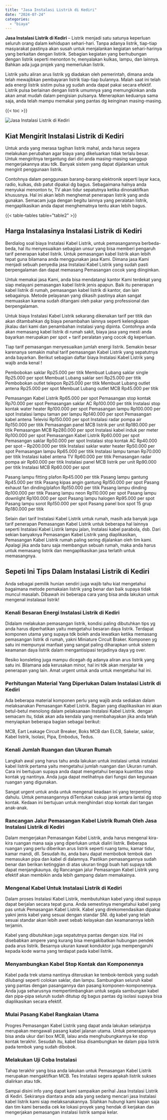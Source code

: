 ```yaml
---
title: "Jasa Instalasi Listrik di Kediri"
date: "2024-07-24"
categories: 
  - "biaya"
---
```


**Jasa Instalasi Listrik di Kediri** – Listrik menjadi satu satunya keperluan seluruh orang dalam kehidupan sehari-hari. Tanpa adanya listrik, tiap-tiap masyarakat pastinya akan susah untuk menjalankan kegiatan sehari-harinya yang berkaitan dengan listirik. Sebagian kegiatan yang berhubungan dengan listrik seperti menonton tv, menyalakan kulkas, lampu, dan lainnya. Bahkan ada juga projek yang memerlukan listrik.

Listrik yaitu aliran arus listrik yg diadakan oleh pemerintah, dimana anda telah mewajibkan pembayaran listrik tiap-tiap bulannya. Malah saat ini telah ada energi listrik sistim pulsa yg sudah anda dapat pakai secara efektif. Listrik pulsa berlainan dengan listrik umumnya yang memungkinkan anda akan amat mudah dalam pengisian pulsanya. Menerapkan keduanya sama saja, anda telah mampu memakai yang pantas dg keinginan masing-masing.

{{< toc >}}

![Jasa Instalasi Listrik di Kediri](/images/instalasi-listrik-murah45.png)

## Kiat Mengirit Instalasi Listrik di Kediri

Untuk anda yang merasa tagihan listrik mahal, anda harus segera melakukan perubahan agar biaya yang dikeluarkan tidak terlalu besar. Untuk mengiritnya tergantung dari diri anda masing-masing sanggup mengerjakannya atau tdk. Banyak sistem yang dapat dijalankan untuk mengirit penggunaan listrik.

Contohnya dalam penggunaan barang-barang elektronik seperti layar kaca, radio, kulkas, dsb patut dipakai dg bagus. Sebagaimana halnya anda menyukai menonton tv, TV akan tidur sepatutnya ketika dinonaktifkan khususnya. Hal ini akan lebih menghemat penerapan listrik yang anda gunakan. Semacam juga dengan begitu lainnya yang peralatan listrik, mengaplikasikan anda dapat menghematnya tentu akan lebih bagus.

{{< table-tables table="table2" >}}

## Harga Instalasinya Instalasi Listrik di Kediri

Berdialog soal biaya Instalasi Kabel Listrik, untuk pemasangannya berbeda-beda, hal itu menyesuaikan sebagian unsur yang bisa memberi pengaruh tarif penerapan kabel listrik. Untuk pemasangan kabel listrik akan lebih tepat guna bilamana anda menggunakan jasa Kami. Dimana jasa Kami menjadi sebuah penyedia jasa Instalasi Kabel Listrik yang sudah pasti berpengalaman dan dapat memasang Pemasangan cocok yang diinginkan.

Untuk memakai jasa Kami, anda bisa mendatangi kantor Kami terdekat yang siap melayani pemasangan kabel listrik jenis apapun. Baik itu penerapan kabel listrik di rumah, pemasangan kabel listrik di kantor, dan lain sebagainya. Metode pelayanan yang dikasih pastinya akan sangat memuaskan karena sudah ditangani oleh pakar yang professional dan berpengalaman.

Untuk biaya Instalasi Kabel Listrik sekarang dikenakan tarif per titik dan akan ditambahkan dg biaya penambahan lainnya seperti kelengkapan jikalau dari kami dan penambahan instalasi yang dipinta. Contohnya anda akan memasang kabel listrik di rumah sakit, biaya jasa yang mesti anda bayarkan merupakan per spot + tarif peralatan yang cocok dg keperluan.

Tiap tarif pemasangan menyesuaikan jumlah energi listrik. Semakin besar karenanya semakin mahal tarif pemasangan Kabel Listrik yang sepatutnya anda bayarkan. Berikut sebagian daftar biaya Instalasi Kabel Listrik yang wajib anda kenal !

Pembobokan saklar Rp25.000 per titik Membuat Lubang saklar single Rp25.000 per spot Membuat Lubang saklar seri Rp25.000 per titik Pembobokan outlet telepon Rp25.000 per titik Membuat Lubang outlet antena Rp25.000 per spot Membuat Lubang outlet MCB Rp45.000 per titik

Pemasangan Kabel Listrik Rp65.000 per spot Pemasangan stop kontak Rp70.000 per spot Pemasangan saklar AC Rp100.000 per titik Instalasi stop kontak water heater Rp100.000 per spot Pemasangan lampu Rp100.000 per spot Instalasi lampu taman per lampu Rp140.000 per spot Pemasangan kabel antena Televisi Rp150.000 per spot Instalasi radar pompa air Rp150.000 per titik Pemasangan panel MCB listrik per unit Rp180.000 per titik Pemasangan MCB Rp280.000 per spot Instalasi kabel induk per meter Rp100.000 per spot Pemasangan Kabel Listrik Rp60.000 per spot Pemasangan saklar Rp50.000 per spot Instalasi stop kontak AC Rp40.000 per spot – Rp200.000 per titik Instalasi saklar water heater Rp50.000 per spot Pemasangan lampu Rp65.000 per titik Instalasi lampu taman Rp70.000 per titik Instalasi kabel antena TV Rp60.000 per titik Pemasangan radar pompa air Rp60.000 per titik Instalasi panel MCB listrik per unit Rp90.000 per titik Instalasi MCB Rp60.000 per spot

Pasang lampu fitting plafon Rp45.000 per titik Pasang lampu gantung Rp45.000 per titik Pasang kipas angin gantung Rp150.000 per spot Pasang exhaust fan dinding/plafon Rp150.000 per titik Pasang lampu dinding Rp100.000 per titik Pasang lampu neon Rp110.000 per spot Pasang lampu downlight Rp100.000 per spot Pasang lampu halogen Rp95.000 per spot Pasang lampu sorot Rp150.000 per spot Pasang panel box spot 15 grup Rp180.000 per titik

Selain dari tarif Instalasi Kabel Listrik untuk rumah, masih ada banyak juga tarif penerapan Pemasangan Kabel Listrik untuk beberapa hal lainnya seperti Instalasi Kabel Listrik lampu jalan, Instalasi kabel parabola, dsb. Dari sekian banyaknya Pemasangan Kabel Listrik yang diaplikasikan, Pemasangan Kabel Listrik rumah paling sering dijalankan oleh tim kami. Apalagi jika anda baru saja membangun sebuah rumah, maka anda harus untuk memasang listrik dan mengaplikasikan jasa terlatih untuk memasangnya.

## Sepeti Ini Tips Dalam Instalasi Listrik di Kediri


Anda sebagai pemilik hunian sendiri juga wajib tahu kiat mengetahui bagaimana metode pemakaian listrik yang benar dan baik supaya tidak muncul masalah. Dibawah ini beberapa cara yang bisa anda lakukan untuk mengenal instalasai listrik!

### Kenali Besaran Energi Instalasi Listrik di Kediri

Didalam melakukan pemasangan listrik, kondisi paling dibutuhkan tips yg anda harus diperhatikan yaitu mengetahui besaran daya listrik. Terdapat komponen utama yang supaya tdk boleh anda lewatkan ketika memasang pemasangan listrik di rumah, yakni Miniature Circuit Braker. Komponen yg satu ini mempunyai manfaat yang sangat paling diharapkan untuk sistem keamanan daya listrik dalam mengantisipasi terjadinya daya yg over.

Resiko konsleting juga mampu dicegah dg adanya aliran arus listrik yang satu ini. Bilamana ada kerusakan minor, hal ini tdk akan menjalar ke penerapan yang lain. Amat urgent untuk anda untuk mengetahui hal ini.

### Perhitungan Material Yang Diperlukan Dalam Instalasi Listrik di Kediri

Ada beberapa material komponen perlu yang wajib anda sediakan dalam melaksanakan Pemasangan Kabel Listrik. Bagian yang diaplikasikan ini akan betul-betul menolong dalam pelaksanaan Instalasi Kabel Listrik. dengan semacam itu, tidak akan ada kendala yang membahayakan jika anda telah menyiapkan beberapa bagian sebagai berikut:

MCB, Eart Leakage Circuit Breaker, Boks MCB dan ELCB, Sakelar, saklar, Kabel listrik, Isolasi, Pipa, Embodus, Tedus.

### Kenali Jumlah Ruangan dan Ukuran Rumah

Langkah awal yang harus tahu anda lakukan untuk instalasi untuk instalasi kabel listrik pertama yaitu mengetahui jumlah ruangan dan Ukuran rumah. Cara ini bertujuan supaya anda dapat mengetahui berapa kuantitas stop kontak yg nantinya. Anda juga dapat melihatnya dari fungsi dan kegunaan ruangan yang digunakan.

Sangat urgent untuk anda untuk mengenal keadaan ini yang terpenting dahulu. Untuk pemasangannya diTentukan cukup jarak antara lantai dg stop kontak. Kedaan ini bertujuan untuk menghindari stop kontak dari tangan anak-anak.

### Rancangan Jalur Pemasangan Kabel Listrik Rumah Oleh Jasa Instalasi Listrik di Kediri

Dalam mengerjakan Pemasangan Kabel Listrik, anda harus mengenal kira-kira ruangan mana saja yang diperlukan untuk dialiri listrik. Beberapa ruangan yang perlu diberikan arus listrik seperti ruang tamu, kamar tidur, kamar mandi, dll. Sesudah itu, anda baru dapat membobok tembok dan memasukan pipa dan kabel di dalamnya. Pastikan pemasangannya sudah benar dan berikan ketinggian di atas ukuran tinggi buah hati supaya tdk dapat menjangkaunya. dg Rancangan jalur Pemasangan Kabel Listrik yang efektif akan membikin anda lebih gampang dalam memakainya.

### Mengenal Kabel Untuk Instalasi Listrik di Kediri

Dalam proses Instalasi Kabel Listrik, membutuhkan kabel yang ideal supaya dapat berjalan secara tepat guna. Anda semestinya mengetahui kabel yang pas untuk Pemasangan Kabel Listrik. Kabel yang direkomendasikan dipakai yakni jenis kabel yang sesuai dengan standar SNI. dg kabel yang telah sesuai standar akan lebih awet sebab kelayakan dan keamanannya lebih terjamin.

Kabel yang dibutuhkan juga sepatutnya pantas dengan size. Hal ini disebabkan ampere yang kurang bisa mengakibatkan hubungan pendek pada arus listrik. Besarnya ukuran kawat konduktor juga mempengaruhi kepada kode warna yang terdapat pada kabel listrik.

### Menyambungkan Kabel Stop Kontak dan Komponennya

Kabel pada trek utama nantinya diteruskan ke tembok-tembok yang sudah dilubangi seperti colokan saklar, dan lampu. Sambungkan seluruh kabel yang pantas dengan pasangannya dan pasang komponen-komponennya. Anda juga seharusnya mempertimbangkan untuk segala sambungan kabel dan pipa-pipa seluruh sudah ditutup dg bagus pantas dg isolasi supaya bisa diaplikasikan secara efektif.

### Mulai Pasang Kabel Rangkaian Utama

Progres Pemasangan Kabel Listrik yang dapat anda lakukan selanjutya merupakan mengawali pasang kabel jalanan utama. Untuk penerapannya bisa anda ukur dari box MCB, lalau anda menghubungkannya ke stop kontak terakhir. Sesudah itu, kabel bisa disambungkan ke dalam pipa listrik pada tembok yang sudah dibobok.

### Melakukan Uji Coba Instalasi

Tahap terakhir yang bisa anda lakukan untuk Pemasangan Kabel Listrik merupakan mengaktifkan MCB. Tes Instalasi segera apakah listrik sukses dialirkan atau tdk.

Sampai disini info yang dapat kami sampaikan perihal Jasa Instalasi Listrik di Kediri. Sekiranya diantara anda ada yang sedang mencari jasa Instalasi kabel listrik kami siap melaksanakannya. Silahkan hubungi kami kapan saja dan tim kami bersedia cek ke lokasi proyek yang hendak di kerjakan dan mengerjakan pemasangan instalasi listrik sampai kelar.
